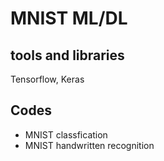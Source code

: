 # MNIST ML/DL

## tools and libraries
Tensorflow, Keras

## Codes
* MNIST classfication
* MNIST handwritten recognition
